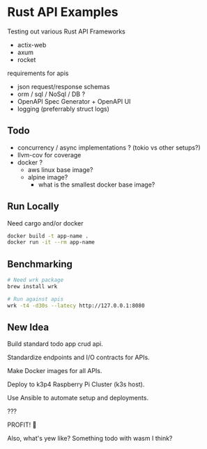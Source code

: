 # Rust API Examples

Testing out various Rust API Frameworks

- actix-web
- axum
- rocket

requirements for apis

- json request/response schemas
- orm / sql / NoSql / DB ?
- OpenAPI Spec Generator + OpenAPI UI
- logging (preferrably struct logs)

## Todo

- concurrency / async implementations ? (tokio vs other setups?)
- llvm-cov for coverage
- docker ?
  - aws linux base image?
  - alpine image?
    - what is the smallest docker base image?

## Run Locally

Need cargo and/or docker

```sh
docker build -t app-name .
docker run -it --rm app-name
```

## Benchmarking

```sh
# Need wrk package
brew install wrk

# Run against apis
wrk -t4 -d30s --latecy http://127.0.0.1:8080
```

## New Idea

Build standard todo app crud api.

Standardize endpoints and I/O contracts for APIs.

Make Docker images for all APIs.

Deploy to k3p4 Raspberry Pi Cluster (k3s host).

Use Ansible to automate setup and deployments.

???

PROFIT! 🤣

Also, what's yew like? Something todo with wasm I think?
